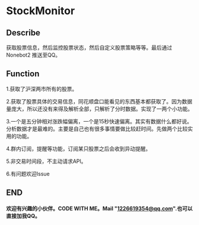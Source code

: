 # StockMonitor
## Describe
获取股票信息，然后监控股票状态，然后自定义股票策略等等。最后通过Nonebot2 推送至QQ。
## Function

1.获取了沪深两市所有的股票。

2.获取了股票具体的交易信息，同花顺盘口能看见的东西基本都获取了。因为数据量庞大，所以还没有来得及解析全部，只解析了分时数据。实现了一两个小功能。


3.一个是五分钟相对涨跌幅偏离，一个是15秒快速偏离。其实有数据什么都好说。分析数据才是最难的。主要是自己也有很多事情要做比较赶时间。先做两个比较实用的功能。

4.群内订阅，提醒等功能，订阅某只股票之后会收到异动提醒。


5.非交易时间段，不主动请求API。

6.有问题欢迎Issue

## END
#### 欢迎有兴趣的小伙伴。CODE WITH ME。Mail "1226619354@qq.com".也可以直接加我QQ。
